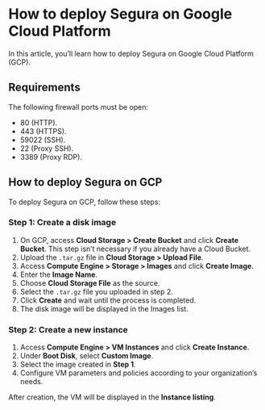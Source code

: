 # How to deploy Segura on Google Cloud Platform

In this article, you’ll learn how to deploy Segura on Google Cloud Platform (GCP). 

## Requirements

The following firewall ports must be open:


* 80 (HTTP).
* 443 (HTTPS).
* 59022 (SSH).
* 22 (Proxy SSH).
* 3389 (Proxy RDP).


## How to deploy Segura on GCP
To deploy Segura on GCP, follow these steps:

### Step 1: Create a disk image

1. On GCP, access **Cloud Storage > Create Bucket** and click **Create Bucket**. This step isn’t necessary if you already have a Cloud Bucket.
2. Upload the  `.tar.gz` file in **Cloud Storage > Upload File**.
3. Access **Compute Engine > Storage > Images** and click **Create Image**.
4. Enter the **Image Name**.
5. Choose **Cloud Storage File** as the source.
6. Select the `.tar.gz` file you uploaded in step 2.
7. Click **Create** and wait until the process is completed. 
8. The disk image will be displayed in the Images list.


### Step 2: Create a new instance

1. Access **Compute Engine > VM Instances** and click **Create Instance**.
2. Under **Boot Disk**, select **Custom Image**.
3. Select the image created in **Step 1**.
4. Configure VM parameters and policies according to your organization’s needs.

After creation, the VM will be displayed in the **Instance listing**.